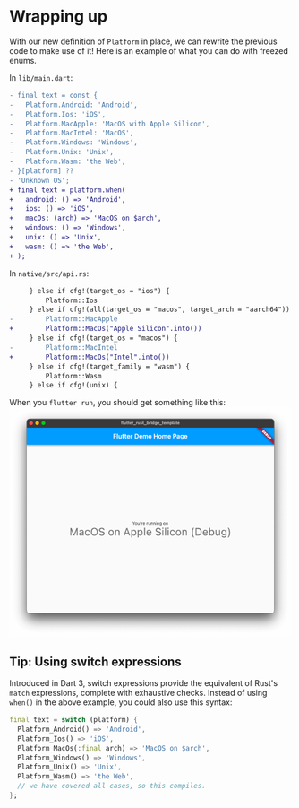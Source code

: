 # Wrapping up

With our new definition of `Platform` in place, we can rewrite the previous code to make use
of it! Here is an example of what you can do with freezed enums.

In `lib/main.dart`:

```diff
- final text = const {
-   Platform.Android: 'Android',
-   Platform.Ios: 'iOS',
-   Platform.MacApple: 'MacOS with Apple Silicon',
-   Platform.MacIntel: 'MacOS',
-   Platform.Windows: 'Windows',
-   Platform.Unix: 'Unix',
-   Platform.Wasm: 'the Web',
- }[platform] ??
- 'Unknown OS';
+ final text = platform.when(
+   android: () => 'Android',
+   ios: () => 'iOS',
+   macOs: (arch) => 'MacOS on $arch',
+   windows: () => 'Windows',
+   unix: () => 'Unix',
+   wasm: () => 'the Web',
+ );
```

In `native/src/api.rs`:

```diff
     } else if cfg!(target_os = "ios") {
         Platform::Ios
     } else if cfg!(all(target_os = "macos", target_arch = "aarch64")) {
-        Platform::MacApple
+        Platform::MacOs("Apple Silicon".into())
     } else if cfg!(target_os = "macos") {
-        Platform::MacIntel
+        Platform::MacOs("Intel".into())
     } else if cfg!(target_family = "wasm") {
         Platform::Wasm
     } else if cfg!(unix) {
```

When you `flutter run`, you should get something like this:
![macos-intel](macos_intel.png)

## Tip: Using switch expressions

Introduced in Dart 3, switch expressions provide the equivalent of Rust's `match` expressions, complete with exhaustive checks.
Instead of using `when()` in the above example, you could also use this syntax:

```dart
final text = switch (platform) {
  Platform_Android() => 'Android',
  Platform_Ios() => 'iOS',
  Platform_MacOs(:final arch) => 'MacOS on $arch',
  Platform_Windows() => 'Windows',
  Platform_Unix() => 'Unix',
  Platform_Wasm() => 'the Web',
  // we have covered all cases, so this compiles.
};
```
